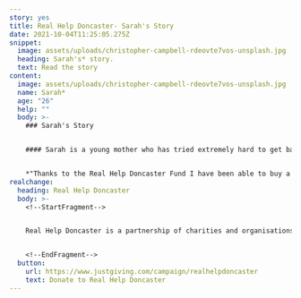 ```yaml
---
story: yes
title: Real Help Doncaster- Sarah's Story
date: 2021-10-04T11:25:05.275Z
snippet:
  image: assets/uploads/christopher-campbell-rdeovte7vos-unsplash.jpg
  heading: Sarah's* story.
  text: Read the story
content:
  image: assets/uploads/christopher-campbell-rdeovte7vos-unsplash.jpg
  name: Sarah*
  age: "26"
  help: ""
  body: >-
    ### Sarah's Story


    #### Sarah is a young mother who has tried extremely hard to get basic items need for her home but has been unable to buy everything. The Real Help Doncaster help Sarah to buy a fridge freezer to enable her to cook and store meals for her and her baby,


    *"Thanks to the Real Help Doncaster Fund I have been able to buy a new fridge freezer, an essential item for me and my baby. Having this will help us to eat healthy and help me to not waste any money so I can spend it on other important items for us both."*
realchange:
  heading: Real Help Doncaster
  body: >-
    <!--StartFragment-->


    Real Help Doncaster is a partnership of charities and organisations working to help people experiencing homelessness and rough sleeping. We want to make sure that your generosity can make a real difference to peoples lives. Our aim is to give people the best possible chance of moving away from the street and into a safer and healthier lifestyle.


    <!--EndFragment-->
  button:
    url: https://www.justgiving.com/campaign/realhelpdoncaster
    text: Donate to Real Help Doncaster
---
```


